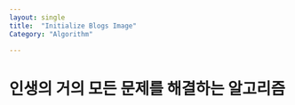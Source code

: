 ```yaml
---
layout: single
title:  "Initialize Blogs Image"
Category: "Algorithm"

---
```


# 인생의 거의 모든 문제를 해결하는 알고리즘